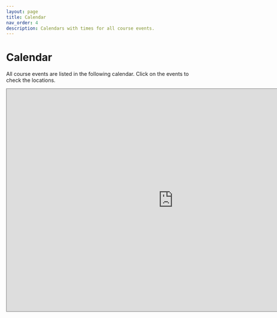 ```yaml
---
layout: page
title: Calendar
nav_order: 4
description: Calendars with times for all course events.
---
```


# Calendar

All course events are listed in the following calendar. Click on the events to check the locations.

<iframe src="https://calendar.google.com/calendar/embed?height=600&wkst=1&bgcolor=%23ffffff&ctz=America%2FLos_Angeles&showTitle=0&showNav=1&showTabs=1&mode=WEEK&showCalendars=0&src=ZGF0YTEwMkBiZXJrZWxleS5lZHU&src=Y19kaWZpMzY0dmF1aXJ0MnNiMWRvdTFqYWozb0Bncm91cC5jYWxlbmRhci5nb29nbGUuY29t&src=Y19tc29wcmpjNmRzZWxlZGI4ZzBqNDd2azA0NEBncm91cC5jYWxlbmRhci5nb29nbGUuY29t&src=Y19vbjhpdnRzajhoNnFsaTQ5OHUxMDczOWxpZ0Bncm91cC5jYWxlbmRhci5nb29nbGUuY29t&src=Y19jMzgzY2YyMmQwNDk5NGYzNzZmODJlODQ3ZTk4NzMwMzRkOTRiZDUyYjY5ODhlYzkxYWM3ZGFhODFhODVlYjNiQGdyb3VwLmNhbGVuZGFyLmdvb2dsZS5jb20&src=Y182NTQ3ZWNhMDFiNGJhYTU0N2FhMTVjY2I3MjYwNGY2MGU3MWQ3M2E4ZDEzMGU4Y2FhZjRiNjQ4MTdlZTc1MjUzQGdyb3VwLmNhbGVuZGFyLmdvb2dsZS5jb20&src=Y182ZGJlOWNjN2Y1ZWZiZjhmODkzN2NmNDFlZjFmZGFhZmI3NmM5NmMwZWQ1NTZjNzY2ZGVhZmRkZDViODA1MzBhQGdyb3VwLmNhbGVuZGFyLmdvb2dsZS5jb20&src=Y19jMjE0ZDhjMTNlZWU4NGViMTVkOTg2MDViOWZkNmViZTUwZjhjZDVkZDAxOTFiMWJkOTIwNGU2OTAxYWExNTBhQGdyb3VwLmNhbGVuZGFyLmdvb2dsZS5jb20&color=%23039BE5&color=%23F09300&color=%237CB342&color=%23E4C441&color=%233F51B5&color=%23AD1457&color=%233F51B5&color=%234285F4" style="border:solid 1px #777" width="900" height="600" frameborder="0" scrolling="no"></iframe>
